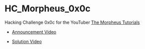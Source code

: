 # HC_Morpheus_0x0c

Hacking Challenge 0x0c for the YouTuber [The Morpheus Tutorials](https://www.youtube.com/channel/UCLGY6_j7kZfA1dmmjR1J_7w)

- [Announcement Video](https://www.youtube.com/watch?v=SFal_EaxA_E)

- [Solution Video](https://www.youtube.com/)
